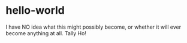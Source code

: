 # hello-world
I have NO idea what this might possibly become, or whether it will ever become anything at all. Tally Ho!
